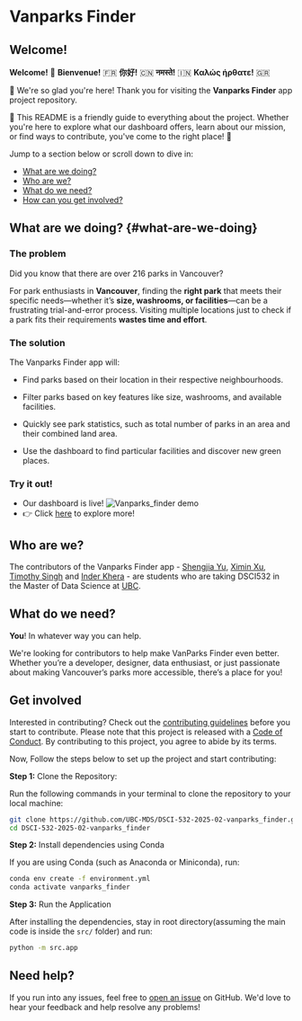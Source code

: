 # Vanparks Finder

## Welcome!

**Welcome!** 🎉 **Bienvenue!** 🇫🇷 **你好!** 🇨🇳 **नमस्ते!** 🇮🇳 **Καλώς ήρθατε!** 🇬🇷

🌟 We're so glad you're here! Thank you for visiting the **Vanparks Finder** app project repository.

🌟 This README is a friendly guide to everything about the project. Whether you're here to explore what our dashboard offers, learn about our mission, or find ways to contribute, you've come to the right place! 🥳

Jump to a section below or scroll down to dive in:

-   [What are we doing?](#what-are-we-doing)
-   [Who are we?](#who-are-we)
-   [What do we need?](#what-do-we-need)
-   [How can you get involved?](#get-involved)

## What are we doing? {#what-are-we-doing}

### The problem

Did you know that there are over 216 parks in Vancouver?

For park enthusiasts in **Vancouver**, finding the **right park** that meets their specific needs—whether it’s **size, washrooms, or facilities**—can be a frustrating trial-and-error process. Visiting multiple locations just to check if a park fits their requirements **wastes time and effort**.

### The solution

The Vanparks Finder app will:

-   Find parks based on their location in their respective neighbourhoods.

-   Filter parks based on key features like size, washrooms, and available facilities.

-   Quickly see park statistics, such as total number of parks in an area and their combined land area.

-   Use the dashboard to find particular facilities and discover new green places.

### Try it out!

-   Our dashboard is live! ![Vanparks_finder demo](./img/demo.gif)
-   👉 Click [here](https://dsci-532-2025-02-vanparks-finder.onrender.com/) to explore more!

## Who are we? 

The contributors of the Vanparks Finder app - [Shengjia Yu](https://github.com/shengjiayuu), [Ximin Xu](https://github.com/davyxuximin), [Timothy Singh](https://github.com/SimplyTim) and [Inder Khera](https://github.com/InderKhera) - are students who are taking DSCI532 in the Master of Data Science at [UBC](https://www.ubc.ca/).

## What do we need? 

**You**! In whatever way you can help.

We're looking for contributors to help make VanParks Finder even better. Whether you’re a developer, designer, data enthusiast, or just passionate about making Vancouver’s parks more accessible, there’s a place for you!

## Get involved 

Interested in contributing? Check out the [contributing guidelines](./CONTRIBUTING.md) before you start to contribute. Please note that this project is released with a [Code of Conduct](./CODE_OF_CONDUCT.md). By contributing to this project, you agree to abide by its terms.

Now, Follow the steps below to set up the project and start contributing:

**Step 1:** Clone the Repository:

Run the following commands in your terminal to clone the repository to your local machine:

``` bash
git clone https://github.com/UBC-MDS/DSCI-532-2025-02-vanparks_finder.git
cd DSCI-532-2025-02-vanparks_finder
```

**Step 2:** Install dependencies using Conda

If you are using Conda (such as Anaconda or Miniconda), run:

``` bash
conda env create -f environment.yml
conda activate vanparks_finder
```

**Step 3:** Run the Application

After installing the dependencies, stay in root directory(assuming the main code is inside the `src/` folder) and run:

``` bash
python -m src.app
```

## Need help?

If you run into any issues, feel free to [open an issue](https://github.com/UBC-MDS/DSCI-532-2025-02-vanparks_finder/issues) on GitHub. We'd love to hear your feedback and help resolve any problems!
